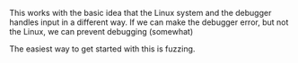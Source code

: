 This works with the basic idea that the Linux system and the debugger handles input in a different way. If we can make the debugger error, but not the Linux, we can prevent debugging (somewhat)

The easiest way to get started with this is fuzzing.